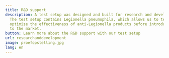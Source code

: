 ```yaml
---
title: R&D support
description: A test setup was designed and built for research and development.
  The test setup contains Legionella pneumophila, which allows us to test and
  optimize the effectiveness of anti-Legionella products before introducing them
  to the market.
button: Learn more about the R&D support with our test setup
url: researchanddevelopment
image: proefopstelling.jpg
lang: en
---
```

